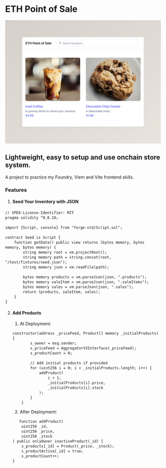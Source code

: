 # ETH Point of Sale

![DEMO](./store-demo.jpeg)

## Lightweight, easy to setup and use onchain store system.

A project to practice my Foundry, Viem and Vite frontend skills.

### Features

1. #### Seed Your Inventory with JSON

```solidity
// SPDX-License-Identifier: MIT
pragma solidity ^0.8.18;

import {Script, console} from "forge-std/Script.sol";

contract Seed is Script {
    function getData() public view returns (bytes memory, bytes memory, bytes memory) {
        string memory root = vm.projectRoot();
        string memory path = string.concat(root, "/test/fixtures/seed.json");
        string memory json = vm.readFile(path);

        bytes memory products = vm.parseJson(json, ".products");
        bytes memory saleItem = vm.parseJson(json, ".saleItems");
        bytes memory sales = vm.parseJson(json, ".sales");
        return (products, saleItem, sales);
    }
}
```

2. #### Add Products  

    1. At Deployment:

    ```solidity
    constructor(address _priceFeed, Product[] memory _initialProducts) {
            s_owner = msg.sender;
            s_priceFeed = AggregatorV3Interface(_priceFeed);
            s_productCount = 0;

            // Add initial products if provided
            for (uint256 i = 0; i < _initialProducts.length; i++) {
                addProduct(
                    i + 1,
                    _initialProducts[i].price,
                    _initialProducts[i].stock
                );
            }
        }
    ```

    2. After Deployment:

    ```solidity
       function addProduct(
        uint256 _id,
        uint256 _price,
        uint256 _stock
    ) public onlyOwner inactiveProduct(_id) {
        s_products[_id] = Product(_price, _stock);
        s_productActive[_id] = true;
        s_productCount++;
    }
    ```